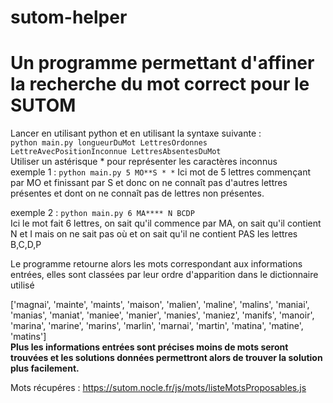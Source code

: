 # sutom-helper
<h1>Un programme permettant d'affiner la recherche du mot correct pour le SUTOM</h1>

Lancer en utilisant python et en utilisant la syntaxe suivante : </br>
<code>python main.py longueurDuMot LettresOrdonnes LettreAvecPositionInconnue LettresAbsentesDuMot</code><br>
Utiliser un astérisque *  pour représenter les caractères inconnus<br>
exemple 1 : <code>python main.py 5 MO**S * *</code>
Ici mot de 5 lettres commençant par MO et finissant par S et donc on ne connaît pas d'autres lettres présentes et dont on ne connaît pas de lettres non présentes.<br>

exemple 2 : <code>python main.py 6 MA**** N BCDP</code></br>
Ici le mot fait 6 lettres, on sait qu'il commence par MA, on sait qu'il contient N et I mais on ne sait pas où et on sait qu'il ne contient PAS les lettres B,C,D,P<br>

Le programme retourne alors les mots correspondant aux informations entrées, elles sont classées par leur ordre d'apparition dans le dictionnaire utilisé</br>

['magnai', 'mainte', 'maints', 'maison', 'malien', 'maline', 'malins', 'maniai', 'manias', 'maniat', 'maniee', 'manier', 'manies', 'maniez', 'manifs', 'manoir', 'marina', 'marine', 'marins', 'marlin', 'marnai', 'martin', 'matina', 'matine', 'matins']<br>
<strong>Plus les informations entrées sont précises moins de mots seront trouvées et les solutions données permettront alors de trouver la solution plus facilement.</strong>

Mots récupéres : https://sutom.nocle.fr/js/mots/listeMotsProposables.js
